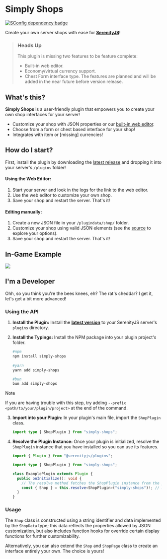 # Simply Shops
[![SConfig dependency badge](https://github.com/user-attachments/assets/cd1c569a-6256-40e3-b858-e24378d46ee6)](https://github.com/palmmc/sconfig/releases/latest)

Create your own server shops with ease for **[SerenityJS](https://github.com/SerenityJS/serenity)**!

> ### Heads Up
> This plugin is missing two features to be feature complete:
> - Built-in web editor.
> - Economy/virtual currency support.
> - Chest Form interface type.
> The features are planned and will be added in the near future before version release.

## What's this?
**Simply Shops** is a user-friendly plugin that empowers you to create your own shop interfaces for your server!
- Customize your shop with JSON properties or our [built-in web editor]().
- Choose from a form or chest based interface for your shop!
- Integrates with item or [missing] currencies!

## How do I start?
First, install the plugin by downloading the [latest release](https://github.com/palmmc/simply-shops/releases/latest) and dropping it into your server's `/plugins` folder!
#### Using the **Web Editor**:
  1. Start your server and look in the logs for the link to the web editor.
  2. Use the web editor to customize your own shop.
  3. Save your shop and restart the server. That's it!
#### Editing manually:
  1. Create a new JSON file in your `/plugindata/shop/` folder.
  2. Customize your shop using valid JSON elements (see the [source](https://github.com/palmmc/simply-shops/blob/main/src/Types/shop.ts) to explore your options).
  3. Save your shop and restart the server. That's it!

## In-Game Example
![](https://github.com/user-attachments/assets/76921e35-a08d-4f9a-a50b-8480b4fb725f)

## I'm a Developer
Ohh, so you think you're the bees knees, eh? The rat's cheddar? I get it, let's get a bit more advanced!
### Using the API
1. **Install the Plugin:** Install the **[latest version](https://github.com/palmmc/simply-shops/releases/latest)** to your SerenityJS server's `plugins` directory.
2. **Install the Typings:** Install the NPM package into your plugin project's folder.

    ```bash
    #npm
    npm install simply-shops
  
    #yarn
    yarn add simply-shops
    
    #bun
    bun add simply-shops
    ```
> [!NOTE]
> If you are having trouble with this step, try adding `--prefix <path/to/your/plugin/project>` at the end of the command.
3. **Import into your Plugin:** In your plugin's main file, import the `ShopPlugin` class.

    ```ts
    import type { ShopPlugin } from "simply-shops";
    ```
4. **Resolve the Plugin Instance:** Once your plugin is initialized, resolve the `ShopPlugin` instance that you have installed so you can use its features.
    ```ts
    import { Plugin } from "@serenityjs/plugins";
    
    import type { ShopPlugin } from "simply-shops";
    
    class ExamplePlugin extends Plugin {
      public onInitialize(): void {
        // The resolve method fetches the ShopPlugin instance from the plugin you installed.
        const { Shop } = this.resolve<ShopPlugin>("simply-shops")!; // Notice the use of `!` can be unsafe if the plugin is not loaded correctly.
      }
    }
    ```
### Usage
The `Shop` class is constructed using a string identifier and data implemented by the `ShopData` type; this data reflects the properties allowed by JSON customization, but also includes function hooks for override certain display functions for further customizability.

Alternatively, you can also extend the `Shop` and `ShopPage` class to create an interface entirely your own. The choice is yours!
